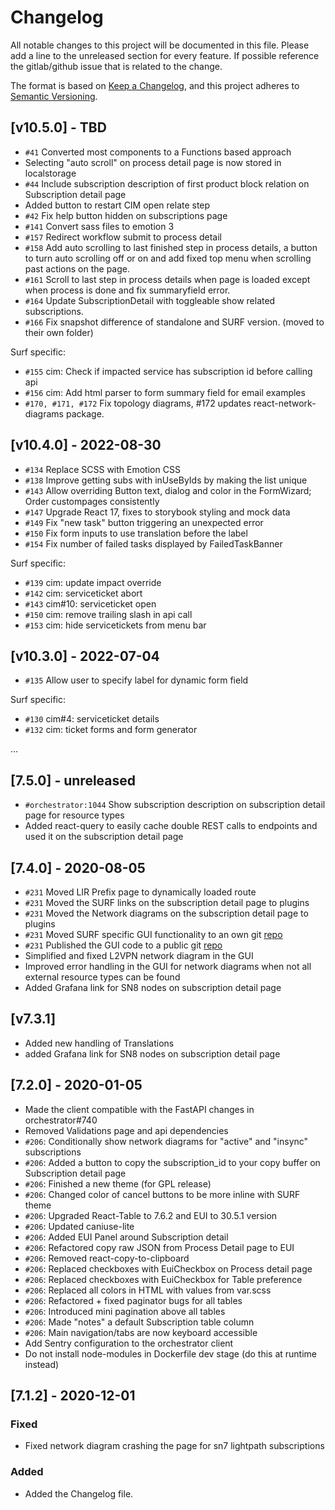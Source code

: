 # Changelog

All notable changes to this project will be documented in this file.
Please add a line to the unreleased section for every feature. If possible
reference the gitlab/github issue that is related to the change.

The format is based on [Keep a Changelog](https://keepachangelog.com/en/1.0.0/),
and this project adheres to [Semantic Versioning](https://semver.org/spec/v2.0.0.html).

## [v10.5.0] - TBD
- `#41` Converted most components to a Functions based approach
- Selecting "auto scroll" on process detail page is now stored in localstorage
- `#44` Include subscription description of first product block relation on Subscription detail page
- Added button to restart CIM open relate step
- `#42` Fix help button hidden on subscriptions page
- `#141` Convert sass files to emotion 3
- `#157` Redirect workflow submit to process detail
- `#158` Add auto scrolling to last finished step in process details, a button to turn auto scrolling off or on and add fixed top menu when scrolling past actions on the page.
- `#161` Scroll to last step in process details when page is loaded except when process is done and fix summaryfield error.
- `#164` Update SubscriptionDetail with toggleable show related subscriptions.
- `#166` Fix snapshot difference of standalone and SURF version. (moved to their own folder)

Surf specific:
- `#155` cim: Check if impacted service has subscription id before calling api
- `#156` cim: Add html parser to form summary field for email examples
- `#170, #171, #172` Fix topology diagrams, #172 updates react-network-diagrams package.

## [v10.4.0] - 2022-08-30

- `#134` Replace SCSS with Emotion CSS
- `#138` Improve getting subs with inUseByIds by making the list unique
- `#143` Allow overriding Button text, dialog and color in the FormWizard; Order custompages consistently
- `#147` Upgrade React 17, fixes to storybook styling and mock data
- `#149` Fix "new task" button triggering an unexpected error
- `#150` Fix form inputs to use translation before the label
- `#154` Fix number of failed tasks displayed by FailedTaskBanner


Surf specific:
- `#139` cim: update impact override
- `#142` cim: serviceticket abort
- `#143` cim#10: serviceticket open
- `#150` cim: remove trailing slash in api call
- `#153` cim: hide servicetickets from menu bar


## [v10.3.0] - 2022-07-04

- `#135` Allow user to specify label for dynamic form field

Surf specific:
- `#130` cim#4: serviceticket details
- `#132` cim: ticket forms and form generator


...

## [7.5.0] - unreleased

- `#orchestrator:1044` Show subscription description on subscription detail page for resource types
- Added react-query to easily cache double REST calls to endpoints and used it on the subscription detail page

## [7.4.0] - 2020-08-05

- `#231` Moved LIR Prefix page to dynamically loaded route
- `#231` Moved the SURF links on the subscription detail page to plugins
- `#231` Moved the Network diagrams on the subscription detail page to plugins
- `#231` Moved SURF specific GUI functionality to an own git [repo](https://git.ia.surfsara.nl/netdev/automation/projects/orchestrator-client-surf)
- `#231` Published the GUI code to a public git [repo](https://github.com/workfloworchestrator/orchestrator-client)
- Simplified and fixed L2VPN network diagram in the GUI
- Improved error handling in the GUI for network diagrams when not all external resource types can be found
- Added Grafana link for SN8 nodes on subscription detail page

## [v7.3.1]

-   Added new handling of Translations
-   added Grafana link for SN8 nodes on subscription detail page

## [7.2.0] - 2020-01-05

-   Made the client compatible with the FastAPI changes in orchestrator#740
-   Removed Validations page and api dependencies
-   `#206`: Conditionally show network diagrams for "active" and "insync" subscriptions
-   `#206`: Added a button to copy the subscription_id to your copy buffer on Subscription detail page
-   `#206`: Finished a new theme (for GPL release)
-   `#206`: Changed color of cancel buttons to be more inline with SURF theme
-   `#206`: Upgraded React-Table to 7.6.2 and EUI to 30.5.1 version
-   `#206`: Updated caniuse-lite
-   `#206`: Added EUI Panel around Subscription detail
-   `#206`: Refactored copy raw JSON from Process Detail page to EUI
-   `#206`: Removed react-copy-to-clipboard
-   `#206`: Replaced checkboxes with EuiCheckbox on Process detail page
-   `#206`: Replaced checkboxes with EuiCheckbox for Table preference
-   `#206`: Replaced all colors in HTML with values from var.scss
-   `#206`: Refactored + fixed paginator bugs for all tables
-   `#206`: Introduced mini pagination above all tables
-   `#206`: Made "notes" a default Subscription table column
-   `#206`: Main navigation/tabs are now keyboard accessible
-   Add Sentry configuration to the orchestrator client
-   Do not install node-modules in Dockerfile dev stage (do this at runtime instead)

## [7.1.2] - 2020-12-01

### Fixed

-   Fixed network diagram crashing the page for sn7 lightpath subscriptions

### Added

-   Added the Changelog file.

